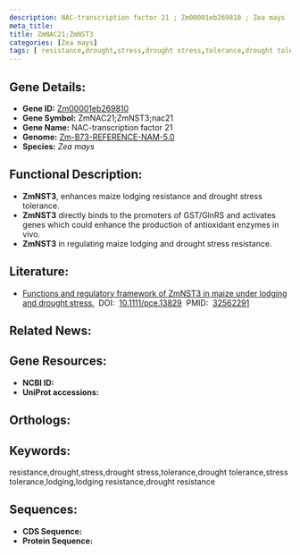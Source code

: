 ```yaml
---
description: NAC-transcription factor 21 ; Zm00001eb269810 ; Zea mays
meta_title:
title: ZmNAC21;ZmNST3
categories: [Zea mays]
tags: [ resistance,drought,stress,drought stress,tolerance,drought tolerance,stress tolerance,lodging,lodging resistance,drought resistance ]
---
```


## Gene Details:
- **Gene ID:**	[Zm00001eb269810]()
- **Gene Symbol:** ZmNAC21;ZmNST3;nac21
- **Gene Name:** NAC-transcription factor 21
- **Genome:** [Zm-B73-REFERENCE-NAM-5.0]()
- **Species:** *Zea mays*

## Functional Description:
   - **ZmNST3**, enhances maize lodging resistance and drought stress tolerance.
   - **ZmNST3** directly binds to the promoters of GST/GlnRS and activates genes which could enhance the production of antioxidant enzymes in vivo.
   - **ZmNST3** in regulating maize lodging and drought stress resistance.

## Literature:
   - [Functions and regulatory framework of ZmNST3 in maize under lodging and drought stress.]( https://onlinelibrary.wiley.com/doi/10.1111/pce.13829)&nbsp;&nbsp;DOI:&nbsp;&nbsp;[10.1111/pce.13829](https://onlinelibrary.wiley.com/doi/10.1111/pce.13829)&nbsp;&nbsp;PMID:&nbsp;&nbsp;[32562291](https://pubmed.ncbi.nlm.nih.gov/32562291/)

## Related News:

## Gene Resources:
- **NCBI ID:** [](https://www.ncbi.nlm.nih.gov/gene/?term=)
- **UniProt accessions:** [](https://www.uniprot.org/uniprotkb//entry)

## Orthologs:

## Keywords:
resistance,drought,stress,drought stress,tolerance,drought tolerance,stress tolerance,lodging,lodging resistance,drought resistance

## Sequences:
- **CDS Sequence:**
- **Protein Sequence:**
